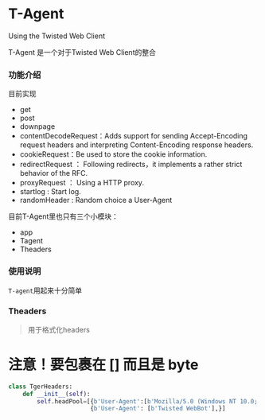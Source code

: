 # T-Agent
Using the Twisted Web Client

T-Agent 是一个对于Twisted Web Client的整合

### 功能介绍

目前实现

* get
* post
* downpage
* contentDecodeRequest：Adds support for sending Accept-Encoding request headers and interpreting Content-Encoding response headers.
* cookieRequest：Be used to store the cookie information.
* redirectRequest ： Following redirects，it implements a rather strict behavior of the RFC.
* proxyRequest ： Using a HTTP proxy.
* startlog : Start log.
* randomHeader : Random choice a User-Agent

目前T-Agent里也只有三个小模块：

* app
* Tagent
* Theaders

### 使用说明
`T-agent`用起来十分简单

### Theaders

> 用于格式化headers

# 注意！要包裹在 [] 而且是 byte
```python
class TgerHeaders:
    def __init__(self):
        self.headPool=[{b'User-Agent':[b'Mozilla/5.0 (Windows NT 10.0; WOW64) AppleWebKit/537.36 (KHTML,likeGecko)Chrome/63.0.3239.26Safari/537.36 Core/1.63.6726.400 QQBrowser/10.2.2265.400']},
                       {b'User-Agent': [b'Twisted WebBot'],}]
```


